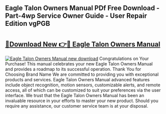 ## Eagle Talon Owners Manual PDf Free Download - Part-4wp Service Owner Guide - User Repair Edition vgPGB

# <h2><a href="http://bc76196.oget.top/?id=Eagle+Talon+Owners+Manual">🔗Download New 👉🔴 Eagle Talon Owners Manual</a></h2>

[![Eagle Talon Owners Manual new download](https://i.imgur.com/5g1atiW.png)](http://bc76196.oget.top/?id=Eagle+Talon+Owners+Manual)
Congratulations on Your Purchase! This manual celebrates your new Eagle Talon Owners Manual and provides a roadmap to its successful operation. Thank You for Choosing Brand Name We are committed to providing you with exceptional products and services. Eagle Talon Owners Manual advanced features include object recognition, motion sensors, customizable alerts, and remote access, all of which can be customized to suit your preferences via the user interface. We trust that the Eagle Talon Owners Manual has been an invaluable resource in your efforts to master your new product. Should you require any assistance, our customer service team is at your disposal.
